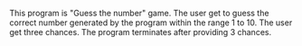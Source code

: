 This program is "Guess the number" game. The user get to guess the correct number generated by the program within the range 1 to 10. The user get three chances. The program terminates after providing 3 chances.
